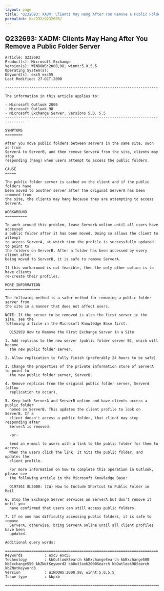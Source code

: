 ```yaml
---
layout: page
title: "Q232693: XADM: Clients May Hang After You Remove a Public Folder Server"
permalink: kb/232/Q232693/
---
```


## Q232693: XADM: Clients May Hang After You Remove a Public Folder Server

	Article: Q232693
	Product(s): Microsoft Exchange
	Version(s): WINDOWS:2000,98; winnt:5.0,5.5
	Operating System(s): 
	Keyword(s): exc5 exc55
	Last Modified: 27-OCT-2000
	
	-------------------------------------------------------------------------------
	The information in this article applies to:
	
	- Microsoft Outlook 2000 
	- Microsoft Outlook 98 
	- Microsoft Exchange Server, versions 5.0, 5.5 
	-------------------------------------------------------------------------------
	
	SYMPTOMS
	========
	
	After you move public folders between servers in the same site, such as from
	ServerA to ServerB, and then remove ServerA from the site, clients may stop
	responding (hang) when users attempt to access the public folders.
	
	CAUSE
	=====
	
	The public folder server is cached on the client and if the public folders have
	been moved to another server after the original ServerA has been removed from
	the site, the clients may hang because they are attempting to access ServerA.
	
	WORKAROUND
	==========
	
	To work around this problem, leave ServerA online until all users have accessed
	a public folder after it has been moved. Doing so allows the client to attempt
	to access ServerA, at which time the profile is successfully updated to point to
	the folders on ServerB. After a folder has been accessed by every client after
	being moved to ServerB, it is safe to remove ServerA.
	
	If this workaround is not feasible, then the only other option is to have clients
	re-create their profiles.
	
	MORE INFORMATION
	================
	
	The following method is a safer method for removing a public folder server from
	the site in a manner that does not affect users.
	
	NOTE: If the server to be removed is also the first server in the site, see the
	following article in the Microsoft Knowledge Base first:
	
	  Q152959 How to Remove the First Exchange Server in a Site
	
	1. Add replicas to the new server (public folder server B), which will become
	  the new public folder server.
	
	2. Allow replication to fully finish (preferably 24 hours to be safe).
	
	3. Change the properties of the private information store of ServerA to point to
	  the new public folder server, ServerB.
	
	4. Remove replicas from the original public folder server, ServerA (allow
	  replication to occur).
	
	5. Keep both ServerA and ServerB online and have clients access a public folder
	  homed on ServerB. This updates the client profile to look on ServerB. If a
	  client doesn't access a public folder, that client may stop responding after
	  ServerA is removed.
	
	  -or-
	
	  Send an e-mail to users with a link to the public folder for them to access.
	  When the users click the link, it hits the public folder, and updates the
	  client profile.
	
	  For more information on how to complete this operation in Outlook, please see
	  the following article in the Microsoft Knowledge Base:
	
	  Q197361 OL2000: (CW) How to Include Shortcut to Public Folder in Mail
	
	6. Stop the Exchange Server services on ServerA but don't remove it until you
	  have confirmed that users can still access public folders.
	
	7. If no one has difficulty accessing public folders, it is safe to remove
	  ServerA; otherwise, bring ServerA online until all client profiles have been
	  updated.
	
	Additional query words:
	
	======================================================================
	Keywords          : exc5 exc55 
	Technology        : kbOutlookSearch kbExchangeSearch kbExchange500 kbExchange550 kbZNotKeyword2 kbOutlook2000Search kbOutlook98Search kbZNotKeyword3
	Version           : WINDOWS:2000,98; winnt:5.0,5.5
	Issue type        : kbprb
	
	=============================================================================
	
